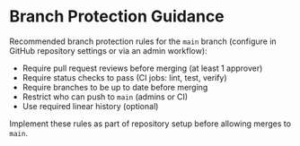 # Branch Protection Guidance

Recommended branch protection rules for the `main` branch (configure in GitHub repository settings or via an admin workflow):

- Require pull request reviews before merging (at least 1 approver)
- Require status checks to pass (CI jobs: lint, test, verify)
- Require branches to be up to date before merging
- Restrict who can push to `main` (admins or CI)
- Use required linear history (optional)

Implement these rules as part of repository setup before allowing merges to `main`.
